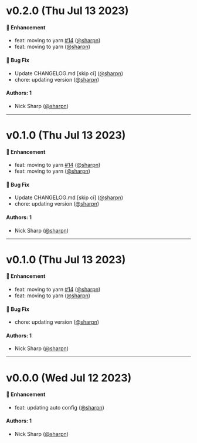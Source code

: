 # v0.2.0 (Thu Jul 13 2023)

#### 🚀 Enhancement

- feat: moving to yarn [#14](https://github.com/OverTheAirBrew/brewery-management-platform/pull/14) ([@sharpn](https://github.com/sharpn))
- feat: moving to yarn ([@sharpn](https://github.com/sharpn))

#### 🐛 Bug Fix

- Update CHANGELOG.md \[skip ci\] ([@sharpn](https://github.com/sharpn))
- chore: updating version ([@sharpn](https://github.com/sharpn))

#### Authors: 1

- Nick Sharp ([@sharpn](https://github.com/sharpn))

---

# v0.1.0 (Thu Jul 13 2023)

#### 🚀 Enhancement

- feat: moving to yarn [#14](https://github.com/OverTheAirBrew/brewery-management-platform/pull/14) ([@sharpn](https://github.com/sharpn))
- feat: moving to yarn ([@sharpn](https://github.com/sharpn))

#### 🐛 Bug Fix

- Update CHANGELOG.md \[skip ci\] ([@sharpn](https://github.com/sharpn))
- chore: updating version ([@sharpn](https://github.com/sharpn))

#### Authors: 1

- Nick Sharp ([@sharpn](https://github.com/sharpn))

---

# v0.1.0 (Thu Jul 13 2023)

#### 🚀 Enhancement

- feat: moving to yarn [#14](https://github.com/OverTheAirBrew/brewery-management-platform/pull/14) ([@sharpn](https://github.com/sharpn))
- feat: moving to yarn ([@sharpn](https://github.com/sharpn))

#### 🐛 Bug Fix

- chore: updating version ([@sharpn](https://github.com/sharpn))

#### Authors: 1

- Nick Sharp ([@sharpn](https://github.com/sharpn))

---

# v0.0.0 (Wed Jul 12 2023)

#### 🚀 Enhancement

- feat: updating auto config ([@sharpn](https://github.com/sharpn))

#### Authors: 1

- Nick Sharp ([@sharpn](https://github.com/sharpn))
